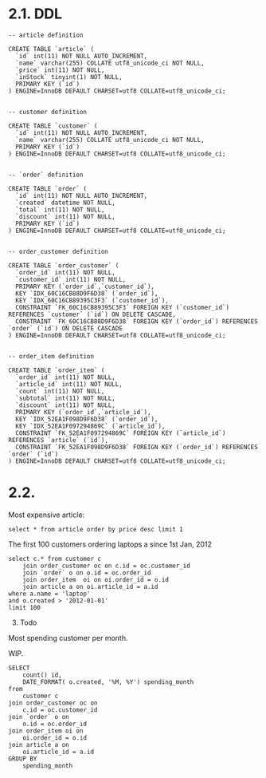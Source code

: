 # 2.1. DDL 

    -- article definition
    
    CREATE TABLE `article` (
      `id` int(11) NOT NULL AUTO_INCREMENT,
      `name` varchar(255) COLLATE utf8_unicode_ci NOT NULL,
      `price` int(11) NOT NULL,
      `inStock` tinyint(1) NOT NULL,
      PRIMARY KEY (`id`)
    ) ENGINE=InnoDB DEFAULT CHARSET=utf8 COLLATE=utf8_unicode_ci;
    
    
    -- customer definition
    
    CREATE TABLE `customer` (
      `id` int(11) NOT NULL AUTO_INCREMENT,
      `name` varchar(255) COLLATE utf8_unicode_ci NOT NULL,
      PRIMARY KEY (`id`)
    ) ENGINE=InnoDB DEFAULT CHARSET=utf8 COLLATE=utf8_unicode_ci;
    
    
    -- `order` definition
    
    CREATE TABLE `order` (
      `id` int(11) NOT NULL AUTO_INCREMENT,
      `created` datetime NOT NULL,
      `total` int(11) NOT NULL,
      `discount` int(11) NOT NULL,
      PRIMARY KEY (`id`)
    ) ENGINE=InnoDB DEFAULT CHARSET=utf8 COLLATE=utf8_unicode_ci;
    
    
    -- order_customer definition
    
    CREATE TABLE `order_customer` (
      `order_id` int(11) NOT NULL,
      `customer_id` int(11) NOT NULL,
      PRIMARY KEY (`order_id`,`customer_id`),
      KEY `IDX_60C16CB88D9F6D38` (`order_id`),
      KEY `IDX_60C16CB89395C3F3` (`customer_id`),
      CONSTRAINT `FK_60C16CB89395C3F3` FOREIGN KEY (`customer_id`) REFERENCES `customer` (`id`) ON DELETE CASCADE,
      CONSTRAINT `FK_60C16CB88D9F6D38` FOREIGN KEY (`order_id`) REFERENCES `order` (`id`) ON DELETE CASCADE
    ) ENGINE=InnoDB DEFAULT CHARSET=utf8 COLLATE=utf8_unicode_ci;
    
    
    -- order_item definition
    
    CREATE TABLE `order_item` (
      `order_id` int(11) NOT NULL,
      `article_id` int(11) NOT NULL,
      `count` int(11) NOT NULL,
      `subtotal` int(11) NOT NULL,
      `discount` int(11) NOT NULL,
      PRIMARY KEY (`order_id`,`article_id`),
      KEY `IDX_52EA1F098D9F6D38` (`order_id`),
      KEY `IDX_52EA1F097294869C` (`article_id`),
      CONSTRAINT `FK_52EA1F097294869C` FOREIGN KEY (`article_id`) REFERENCES `article` (`id`),
      CONSTRAINT `FK_52EA1F098D9F6D38` FOREIGN KEY (`order_id`) REFERENCES `order` (`id`)
    ) ENGINE=InnoDB DEFAULT CHARSET=utf8 COLLATE=utf8_unicode_ci;
    
# 2.2. 

Most expensive article:
    
    select * from article order by price desc limit 1
    
The first 100 customers ordering laptops a since 1st Jan, 2012

    select c.* from customer c 
    	join order_customer oc on c.id = oc.customer_id 
    	join `order` o on o.id = oc.order_id 
    	join order_item  oi on oi.order_id = o.id
    	join article a on oi.article_id = a.id
    where a.name = 'laptop' 
    and o.created > '2012-01-01'
    limit 100 
    
3. Todo

Most spending customer per month.

WIP.

    SELECT
    	count() id,
    	DATE_FORMAT( o.created, '%M, %Y') spending_month
    from
    	customer c
    join order_customer oc on
    	c.id = oc.customer_id
    join `order` o on
    	o.id = oc.order_id
    join order_item oi on
    	oi.order_id = o.id
    join article a on
    	oi.article_id = a.id
    GROUP BY
    	spending_month
    